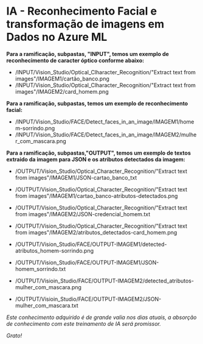 # IA - Reconhecimento Facial e transformação de imagens em Dados no Azure ML

**Para a ramificação, subpastas, "INPUT", temos um exemplo de reconhecimento de caracter óptico conforme abaixo:**
 * /INPUT/Vision_Studio/Optical_Clharacter_Recognition/"Extract text from images"/IMAGEM1/cartão_banco.png 
 * /INPUT/Vision_Studio/Optical_Clharacter_Recognition/"Extract text from images"/IMAGEM2/card_homem.png

**Para a ramificação, subpastas, temos um exemplo de reconhecimento facial:**
 * /INPUT/Vision_Studio/FACE/Detect_faces_in_an_image/IMAGEM1/homem-sorrindo.png 
 * /INPUT/Vision_Studio/FACE/Detect_faces_in_an_image/IMAGEM2/mulher_com_mascara.png

**Para a ramificação, subpastas,"OUTPUT", temos um exemplo de textos extraido da imagem para JSON e os atributos detectados da imagem:**
 * /OUTPUT/Vision_Studio/Optical_Character_Recognition/"Extract text from images"/IMAGEM1/JSON-cartao_banco_txt 
 * /OUTPUT/Vision_Studio/Optical_Character_Recognition/"Extract text from images"/IMAGEM1/cartao_banco-atributos-detectados.png

 * /OUTPUT/Vision_Studio/Optical_Character_Recognition/"Extract text from images"/IMAGEM2/JSON-credencial_homem.txt 
 * /OUTPUT/Vision_Studio/Optical_Character_Recognition/"Extract text from images"/IMAGEM2/atributos_detectados-card_homem.png

 * /OUTPUT/Vision_Studio/FACE/OUTPUT-IMAGEM1/detected-atributos_homem-sorrindo.png 
 * /OUTPUT/Vision_Studio/FACE/OUTPUT-IMAGEM1/JSON-homem_sorrindo.txt

 * /OUTPUT/Visioin_Studio/FACE/OUTPUT-IMAGEM2/detected_atributos-mulher_com_mascara.png 
 * /OUTPUT/Visioin_Studio/FACE/OUTPUT-IMAGEM2/JSON-mulher_com_mascara.txt

*Este conhecimento adquirido é de grande valia nos dias atuais, a absorção de conhecimento com este treinamento de IA será promissor.*

*Grato!*
